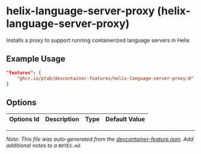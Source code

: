 
# helix-language-server-proxy (helix-language-server-proxy)

Installs a proxy to support running containerized language servers in Helix

## Example Usage

```json
"features": {
    "ghcr.io/ptab/devcontainer-features/helix-language-server-proxy:0": {}
}
```

## Options

| Options Id | Description | Type | Default Value |
|-----|-----|-----|-----|




---

_Note: This file was auto-generated from the [devcontainer-feature.json](https://github.com/ptab/devcontainer-features/blob/main/src/helix-language-server-proxy/devcontainer-feature.json).  Add additional notes to a `NOTES.md`._
